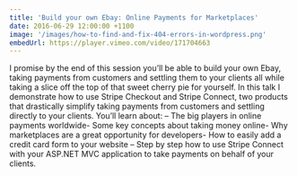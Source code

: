 ```yaml
---
title: 'Build your own Ebay: Online Payments for Marketplaces'
date: 2016-06-29 12:00:00 +1100
image: '/images/how-to-find-and-fix-404-errors-in-wordpress.png'
embedUrl: https://player.vimeo.com/video/171704663
---
```


I promise by the end of this session you’ll be able to build your own Ebay, taking payments from customers and settling them to your clients all while taking a slice off the top of that sweet cherry pie for yourself. In this talk I demonstrate how to use Stripe Checkout and Stripe Connect, two products that drastically simplify taking payments from customers and settling directly to your clients.
You’ll learn about: – The big players in online payments worldwide- Some key concepts about taking money online- Why marketplaces are a great opportunity for developers- How to easily add a credit card form to your website – Step by step how to use Stripe Connect with your ASP.NET MVC application to take payments on behalf of your clients.
